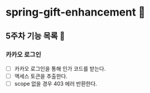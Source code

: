 # spring-gift-enhancement 🎁
## 5주차 기능 목록 📄
### 카카오 로그인
- [ ] 카카오 로그인을 통해 인가 코드를 받는다.
- [ ] 액세스 토큰을 추출한다. 
- [ ] scope 없을 경우 403 에러 반환한다. 
